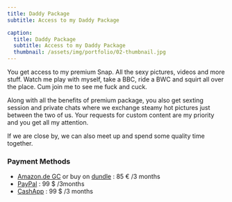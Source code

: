 ```yaml
---
title: Daddy Package
subtitle: Access to my Daddy Package

caption:
  title: Daddy Package
  subtitle: Access to my Daddy Package
  thumbnail: /assets/img/portfolio/02-thumbnail.jpg
---
```

You get access to my premium Snap. All the sexy pictures, videos and more stuff. Watch me play with myself, take a BBC, ride a BWC and squirt all over the place. Cum join me to see me fuck and cuck.

Along with all the benefits of premium package, you also get sexting session and private chats where we exchange steamy hot pictures just between the two of us. Your requests for custom content are my priority and you get all my attention.

If we are close by, we can also meet up and spend some quality time together.

### Payment Methods
- [Amazon.de GC](https://www.amazon.de/Digitaler-Amazon-Gutschein-Blaues-Amazon/dp/B07Q1JNC7R/&language=en_GB) or buy on [dundle](https://dundle.com/amazon/giftcard?v=50&c=de) : 85 € /3 months
- [PayPal](https://www.paypal.me/indianfoxy234/29) : 99 $ /3months
- [CashApp](https://cash.app/$honeybuns789/29) : 99 $ /3 months
